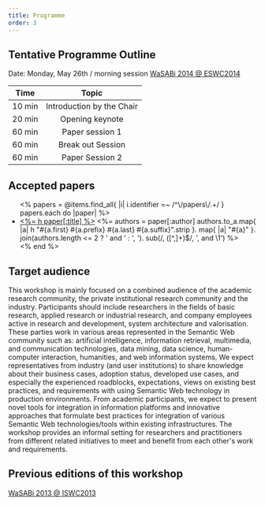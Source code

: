 ```yaml
---
title: Programme
order: 3
---
```


## Tentative Programme Outline

Date: Monday, May 26th / morning session
[WaSABi 2014 @ ESWC2014](http://2014.eswc-conferences.org/workshops-tutorials#w2)

| Time          | Topic                            |
| ------------- |:--------------------------------:|
| 10 min        | Introduction by the Chair        |
| 20 min        | Opening keynote                  |
| 60 min        | Paper session 1                  |
| 60 min        | Break out Session                |
| 60 min        | Paper Session 2                  |

## Accepted papers

<ul>
<%
  papers = @items.find_all{ |i| i.identifier =~ /^\/papers\/.+/ }
  papers.each do |paper|
%>
<li itemscope itemtype="http://schema.org/ScholarlyArticle">
  <a href='<%= paper.identifier %>paper.pdf' itemprop="name"><%= h paper[:title] %></a>
  <%=
    authors = paper[:author]
    authors.to_a.map{ |a| h "#{a.first} #{a.prefix} #{a.last} #{a.suffix}".strip }.
      map{ |a| "<span itemprop='author'>#{a}</span>" }.
      join(authors.length <= 2 ? ' and ' : ', ').
      sub(/, ([^,]+)$/, ', and \1')
  %>
</li>
<%
  end
%>
</ul>

## Target audience

This workshop is mainly focused on a combined audience of the academic research community, the private institutional research community and the industry. Participants should include researchers in the fields of basic research, applied research or industrial research, and company employees active in research and development, system architecture and valorisation. These parties work in various areas represented in the Semantic Web community such as: artificial intelligence, information retrieval, multimedia, and communication technologies, data mining, data science, human-computer interaction, humanities, and web information systems.
We expect representatives from industry (and user institutions) to share knowledge about their business cases, adoption status, developed use cases, and especially the experienced roadblocks, expectations, views on existing best practices, and requirements with using Semantic Web technology in production environments. From academic participants, we expect to present novel tools for integration in information platforms and innovative approaches that formulate best practices for integration of various Semantic Web technologies/tools within existing infrastructures. The workshop provides an informal setting for researchers and practitioners from different related initiatives to meet and benefit from each other's work and requirements.

## Previous editions of this workshop

[WaSABi 2013 @ ISWC2013](http://2013.wasabi-ws.org)
